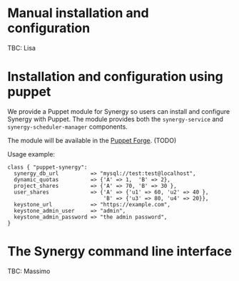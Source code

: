 
# Manual installation and configuration

TBC: Lisa



# Installation and configuration using puppet

We provide a Puppet module for Synergy so users can install and configure Synergy with Puppet.
The module provides both the `synergy-service` and `synergy-scheduler-manager` components.

The module will be available in the [Puppet Forge](https://forge.puppet.com/). (TODO)

Usage example:
```puppet
class { "puppet-synergy":
  synergy_db_url          => "mysql://test:test@localhost",
  dynamic_quotas          => {'A' => 1,  'B' => 2},
  project_shares          => {'A' => 70, 'B' => 30 },
  user_shares             => {'A' => {'u1' => 60, 'u2' => 40 },
                              'B' => {'u3' => 80, 'u4' => 20}},
  keystone_url            => "https://example.com",
  keystone_admin_user     => "admin",
  keystone_admin_password => "the admin password",
}
```

# The Synergy command line interface

TBC: Massimo